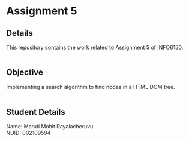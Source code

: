 # Assignment 5

## Details

This repository contains the work related to Assignment 5 of INFO6150. <br/>
<br/>

## Objective

Implementing a search algorithm to find nodes in a HTML DOM tree. <br/>
<br/>

## Student Details

Name: Maruti Mohit Rayalacheruvu <br/>
NUID: 002109594
